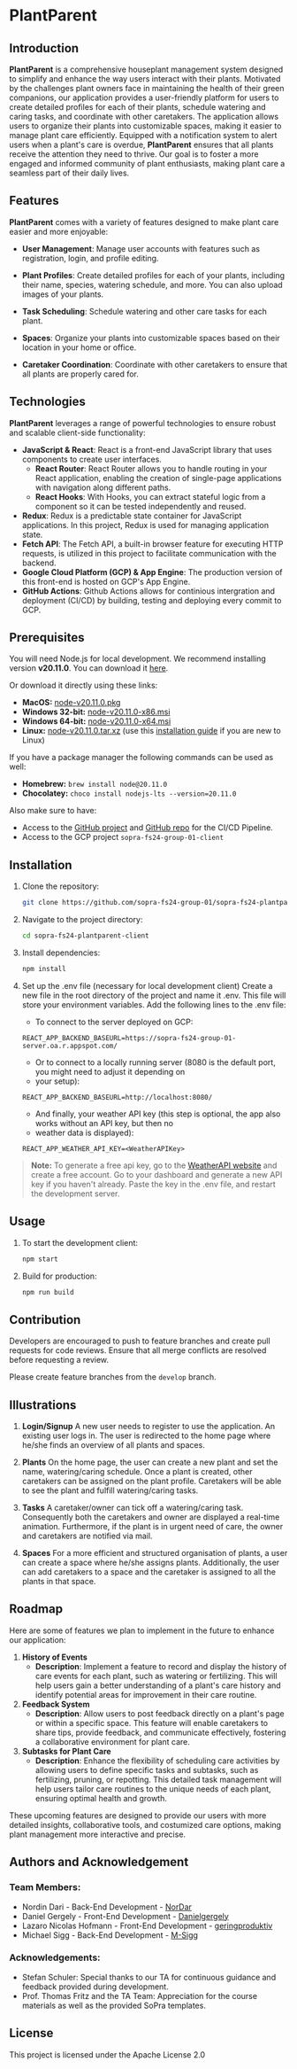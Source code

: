 # PlantParent

## Introduction
**PlantParent** is a comprehensive houseplant management system designed to simplify and enhance the way users interact with their plants. Motivated by the challenges plant owners face in maintaining the health of their green companions, our application provides a user-friendly platform for users to create detailed profiles for each of their plants, schedule watering and caring tasks, and coordinate with other caretakers. The application allows users to organize their plants into customizable spaces, making it easier to manage plant care efficiently. Equipped with a notification system to alert users when a plant's care is overdue, **PlantParent** ensures that all plants receive the attention they need to thrive. Our goal is to foster a more engaged and informed community of plant enthusiasts, making plant care a seamless part of their daily lives.

## Features

**PlantParent** comes with a variety of features designed to make plant care easier and more enjoyable:

- **User Management**: Manage user accounts with features such as registration, login, and profile editing.

- **Plant Profiles**: Create detailed profiles for each of your plants, including their name, species, watering schedule, and more. You can also upload images of your plants.

- **Task Scheduling**: Schedule watering and other care tasks for each plant.

- **Spaces**: Organize your plants into customizable spaces based on their location in your home or office.

- **Caretaker Coordination**: Coordinate with other caretakers to ensure that all plants are properly cared for.

## Technologies
**PlantParent** leverages a range of powerful technologies to ensure robust and scalable client-side functionality:

- **JavaScript & React**: React is a front-end JavaScript library that uses components to create user interfaces.
    - **React Router**: React Router allows you to handle routing in your React application, enabling the creation of single-page applications with navigation along different paths.
    - **React Hooks**: With Hooks, you can extract stateful logic from a component so it can be tested independently and reused.
- **Redux**: Redux is a predictable state container for JavaScript applications. In this project, Redux is used for managing application state.
- **Fetch API**: The Fetch API, a built-in browser feature for executing HTTP requests, is utilized in this project to facilitate communication with the backend.
- **Google Cloud Platform (GCP) & App Engine**: The production version of this front-end is hosted on GCP's App Engine.
- **GitHub Actions**: Github Actions allows for continious intergration and deployment (CI/CD) by building, testing and deploying every commit to GCP.

## Prerequisites
You will need Node.js for local development. We recommend installing version **v20.11.0**. You can download it [here](https://nodejs.org/download/release/v20.11.0/).

Or download it directly using these links:

- **MacOS:** [node-v20.11.0.pkg](https://nodejs.org/download/release/v20.11.0/node-v20.11.0.pkg)
- **Windows 32-bit:** [node-v20.11.0-x86.msi](https://nodejs.org/download/release/v20.11.0/node-v20.11.0-x86.msi)
- **Windows 64-bit:** [node-v20.11.0-x64.msi](https://nodejs.org/download/release/v20.11.0/node-v20.11.0-x64.msi)
- **Linux:** [node-v20.11.0.tar.xz](https://nodejs.org/dist/v20.11.0/node-v20.11.0-linux-x64.tar.xz) (use this [installation guide](https://github.com/nodejs/help/wiki/Installation#how-to-install-nodejs-via-binary-archive-on-linux) if you are new to Linux)

If you have a package manager the following commands can be used as well:

- **Homebrew:** `brew install node@20.11.0`
- **Chocolatey:** `choco install nodejs-lts --version=20.11.0`

Also make sure to have:

- Access to the [GitHub project](https://github.com/sopra-fs24-group-01) and [GitHub repo](https://github.com/sopra-fs24-group-01/sopra-fs24-plantparent-client) for the CI/CD Pipeline.
- Access to the GCP project `sopra-fs24-group-01-client`

## Installation

1. Clone the repository:
    ```bash
    git clone https://github.com/sopra-fs24-group-01/sopra-fs24-plantparent-client.git
    ```

2. Navigate to the project directory:
    ```bash
    cd sopra-fs24-plantparent-client
    ```

3. Install dependencies:
    ```bash
    npm install
    ```

4. Set up the .env file (necessary for local development client)
    Create a new file in the root directory of the project and name it .env. This file will store your environment variables. Add the following lines to the .env file:

    * To connect to the server deployed on GCP:

    `REACT_APP_BACKEND_BASEURL=https://sopra-fs24-group-01-server.oa.r.appspot.com/`

    * Or to connect to a locally running server (8080 is the default port, you might need to adjust it depending on 
    * your setup):

    `REACT_APP_BACKEND_BASEURL=http://localhost:8080/`

    * And finally, your weather API key (this step is optional, the app also works without an API key, but then no 
    * weather data is displayed):

    `REACT_APP_WEATHER_API_KEY=<WeatherAPIKey>`
        
> **Note:** To generate a free api key, go to the [WeatherAPI website](https://www.weatherapi.com/) and create a free 
> account. Go to your dashboard and generate a new API key if you haven't already. Paste the key in the .env file, and 
> restart the development server.

## Usage
1. To start the development client:
    ```bash
    npm start
    ```

2. Build for production:
    ```bash
    npm run build
    ```

## Contribution
Developers are encouraged to push to feature branches and create pull requests for code reviews. Ensure that all merge conflicts are resolved before requesting a review. 

Please create feature branches from the `develop` branch.

## Illustrations

1. **Login/Signup**
   A new user needs to register to use the application. An existing user logs in. The user is redirected to the home page where he/she finds an overview of all plants and spaces.

2. **Plants**
   On the home page, the user can create a new plant and set the name, watering/caring schedule. Once a plant is created, other caretakers can be assigned on the plant profile. Caretakers will be able to see the plant and fulfill watering/caring tasks.

3. **Tasks**
   A caretaker/owner can tick off a watering/caring task. Consequently both the caretakers and owner are displayed a real-time animation. Furthermore, if the plant is in urgent need of care, the owner and caretakers are notified via mail.

4. **Spaces**
   For a more efficient and structured organisation of plants, a user can create a space where he/she assigns plants. Additionally, the user can add caretakers to a space and the caretaker is assigned to all the plants in that space.
   
## Roadmap
Here are some of features we plan to implement in the future to enhance our application:
1. **History of Events**
   * **Description**: Implement a feature to record and display the history of care events for each plant, such as watering or fertilizing. This will help users gain a better understanding of a plant's care history and identify potential areas for improvement in their care routine.
2. **Feedback System**
   * **Description**: Allow users to post feedback directly on a plant's page or within a specific space. This feature will enable caretakers to share tips, provide feedback, and communicate effectively, fostering a collaborative environment for plant care.
3. **Subtasks for Plant Care**
    * **Description**: Enhance the flexibility of scheduling care activities by allowing users to define specific tasks and subtasks, such as fertilizing, pruning, or repotting. This detailed task management will help users tailor care routines to the unique needs of each plant, ensuring optimal health and growth. 

These upcoming features are designed to provide our users with more detailed insights, collaborative tools, and costumized care options, making plant management more interactive and precise.

## Authors and Acknowledgement
### Team Members:

* Nordin Dari - Back-End Development - [NorDar](https://github.com/NorDar)
* Daniel Gergely - Front-End Development - [Danielgergely](https://github.com/Danielgergely)
* Lazaro Nicolas Hofmann - Front-End Development - [geringproduktiv](https://github.com/geringproduktiv)
* Michael Sigg - Back-End Development - [M-Sigg](https://github.com/M-Sigg)

### Acknowledgements:
* Stefan Schuler: Special thanks to our TA for continuous guidance and feedback provided during development.
* Prof. Thomas Fritz and the TA Team: Appreciation for the course materials as well as the provided SoPra templates. 

## License

This project is licensed under the Apache License 2.0
